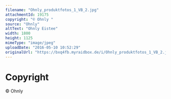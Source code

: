 ```yaml
---
filename: "Ohnly_produktfotos_1_VB_2.jpg"
attachmentId: 19175
copyright: "© Ohnly "
source: "Ohnly"
altText: "Ohnly Eistee"
width: 1800
height: 1125
mimeType: "image/jpeg"
uploadDate: "2016-05-10 10:52:29"
originalUrl: "https://bxq4fb.myraidbox.de/i/Ohnly_produktfotos_1_VB_2.jpg"
---
```


# Copyright

© Ohnly 
